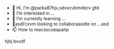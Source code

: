 - 👋 Hi, I’m @parka87hjv,sdvxcvbmnbcv gfd
- 👀 I’m interested in ...
- 🌱 I’m currently learning ...
- 💞️asdI’cxvm looking to collaboraasdte on ...asd
- 📫 How to reacsscоварапр
<!---asdxsavxc
parka87/parka87 is a ✨ speciasal ✨ repository because n,mits `README.md` (this file) appears on your GitHub profile.
You can click thedas Preview link to take a look at your changes.
--->
hjhj
bvxdf
